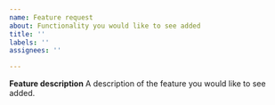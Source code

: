 ```yaml
---
name: Feature request
about: Functionality you would like to see added
title: ''
labels: ''
assignees: ''

---
```


**Feature description**
A description of the feature you would like to see added.
